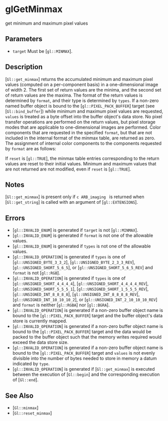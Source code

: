 # glGetMinmax
get minimum and maximum pixel values

## Parameters
- `target`
  Must be [`gl::MINMAX`].

## Description
[`Gl::get_minmax`] returns the accumulated minimum and maximum pixel
  values (computed on a per-component basis) in a one-dimensional image
  of width 2. The first set of return values are the minima, and the
  second set of return values are the maxima. The format of the return
  values is determined by `format`, and their type is determined by
  `types`.
If a non-zero named buffer object is bound to the
  [`gl::PIXEL_PACK_BUFFER`] target (see [`Gl::bind_buffer`]) while
  minimum and maximum pixel values are requested, `values` is treated as
  a byte offset into the buffer object's data store.
No pixel transfer operations are performed on the return values, but
  pixel storage modes that are applicable to one-dimensional images are
  performed. Color components that are requested in the specified
  `format`, but that are not included in the internal format of the
  minmax table, are returned as zero. The assignment of internal color
  components to the components requested by `format` are as follows:

If `reset` is [`gl::TRUE`], the minmax table entries corresponding to
  the return values are reset to their initial values. Minimum and
  maximum values that are not returned are not modified, even if `reset`
  is [`gl::TRUE`].

## Notes
[`Gl::get_minmax`] is present only if ```c ARB_imaging ``` is returned
  when [`Gl::get_string`] is called with an argument of
  [`gl::EXTENSIONS`].

## Errors
- [`gl::INVALID_ENUM`] is generated if `target` is not [`gl::MINMAX`].
- [`gl::INVALID_ENUM`] is generated if `format` is not one of the
  allowable values.
- [`gl::INVALID_ENUM`] is generated if `types` is not one of the
  allowable values.
- [`gl::INVALID_OPERATION`] is generated if `types` is one of
  [`gl::UNSIGNED_BYTE_3_3_2`], [`gl::UNSIGNED_BYTE_2_3_3_REV`],
  [`gl::UNSIGNED_SHORT_5_6_5`], or [`gl::UNSIGNED_SHORT_5_6_5_REV`] and
  `format` is not [`gl::RGB`].
- [`gl::INVALID_OPERATION`] is generated if `types` is one of
  [`gl::UNSIGNED_SHORT_4_4_4_4`], [`gl::UNSIGNED_SHORT_4_4_4_4_REV`],
  [`gl::UNSIGNED_SHORT_5_5_5_1`], [`gl::UNSIGNED_SHORT_1_5_5_5_REV`],
  [`gl::UNSIGNED_INT_8_8_8_8`], [`gl::UNSIGNED_INT_8_8_8_8_REV`],
  [`gl::UNSIGNED_INT_10_10_10_2`], or
  [`gl::UNSIGNED_INT_2_10_10_10_REV`] and `format` is neither
  [`gl::RGBA`] nor [`gl::BGRA`].
- [`gl::INVALID_OPERATION`] is generated if a non-zero buffer object
  name is bound to the [`gl::PIXEL_PACK_BUFFER`] target and the buffer
  object's data store is currently mapped.
- [`gl::INVALID_OPERATION`] is generated if a non-zero buffer object
  name is bound to the [`gl::PIXEL_PACK_BUFFER`] target and the data
  would be packed to the buffer object such that the memory writes
  required would exceed the data store size.
- [`gl::INVALID_OPERATION`] is generated if a non-zero buffer object
  name is bound to the [`gl::PIXEL_PACK_BUFFER`] target and `values` is
  not evenly divisible into the number of bytes needed to store in
  memory a datum indicated by `type`.
- [`gl::INVALID_OPERATION`] is generated if [`Gl::get_minmax`] is
  executed between the execution of [`Gl::begin`] and the corresponding
  execution of [`Gl::end`].

## See Also
- [`Gl::minmax`]
- [`Gl::reset_minmax`]
